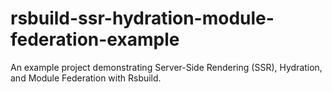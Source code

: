 # rsbuild-ssr-hydration-module-federation-example
An example project demonstrating Server-Side Rendering (SSR), Hydration, and Module Federation with Rsbuild.
